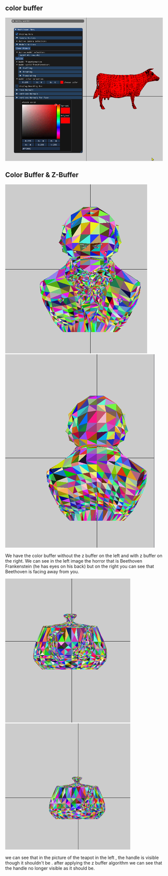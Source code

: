 

## color buffer

![image info](./pictures/JfhMeNwRPj.gif)

## Color Buffer & Z-Buffer



![image info](./pictures/oEEacEdnfo.png) ![image info](./pictures/JDpHSPV3K7.png)





We have the color buffer without the z buffer on the left and with z buffer on the right. We can see in the left image the horror that is Beethoven Frankenstein (he has eyes on his back) but on the right you can see that  Beethoven is facing away from you.



<img src="./pictures/xF992AzaSt.png" width="400"><img src="./pictures/BUBcckGtsV.png" width="400">



we can see that in the picture of the teapot  in the left , the handle is visible though it shouldn't be . after applying  the z buffer algorithm we can see that the handle no longer visible as it should be.